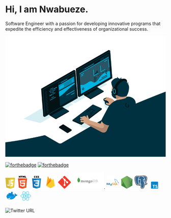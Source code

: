 # Hi, I am Nwabueze.
Software Engineer with a passion for developing innovative programs that expedite the efficiency and effectiveness of organizational success.

                                                                                         
![](img/code.gif)


[![forthebadge](https://forthebadge.com/images/badges/uses-badges.svg)](https://forthebadge.com) [![forthebadge](https://forthebadge.com/images/badges/built-with-love.svg)](https://forthebadge.com)

<img src='img/Js.png' width='30'>  <img src='img/html.png' width='40'> <img src='img/css.svg' width='40'>  <img src='img/firebase.png' width='40'>  <img src='img/git.svg' width='40'> <img src='img/mongodb.png' width='100'>. <img src='img/mysql.svg' width='40'> <img src='img/nodejs2.png' width='40'>  <img src='img/postgresql.png' width='40'> <img src='img/typescriptlang.png' width='40'> <img src='img/lfVWBmiW_400x400.png' width='40'>  <img src='img/react.png' width='40'>



![Twitter URL](https://img.shields.io/twitter/url?style=social&url=https%3A%2F%2Ftwitter.com%2FEzegodwin1)

<!--
**ezego1/ezego1** is a ✨ _special_ ✨ repository because its `README.md` (this file) appears on your GitHub profile.

Here are some ideas to get you started:

- 🔭 I’m currently working on ...
- 🌱 I’m currently learning ...
- 👯 I’m looking to collaborate on ...
- 🤔 I’m looking for help with ...
- 💬 Ask me about ...
- 📫 How to reach me: ...
- 😄 Pronouns: ...
- ⚡ Fun fa
